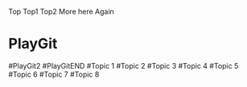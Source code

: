 Top
Top1
Top2
More here
Again
# PlayGit
#PlayGit2
#PlayGitEND
#Topic 1
#Topic 2
#Topic 3
#Topic 4
#Topic 5
#Topic 6
#Topic 7
#Topic 8
